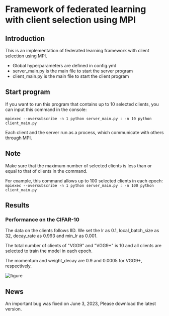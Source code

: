 # Framework of federated learning with client selection using MPI

## Introduction

This is an implementation of federated learning framework with client selection using MPI.

* Global hyperparameters are defined in config.yml
* server_main.py is the main file to start the server program
* client_main.py is the main file to start the client program

## Start program

If you want to run this program that contains up to 10 selected clients, you can input this command in the console:

``
mpiexec --oversubscribe -n 1 python server_main.py : -n 10 python client_main.py
``

Each client and the server run as a process, which communicate with others through MPI.


## Note

Make sure that the maximum number of selected clients is less than or equal to that of clients in the command.

For example, this command allows up to 100 selected clients in each epoch:
``
mpiexec --oversubscribe -n 1 python server_main.py : -n 100 python client_main.py
``

## Results

### Performance on the CIFAR-10
The data on the clients follows IID. We set the lr as 0.1, local_batch_size as 32, decay_rate as 0.993 and min_lr as 0.001.

The total number of clients of "VGG9" and "VGG9+" is 10 and all clients are selected to train the model in each epoch.

The momentum and weight_decay are 0.9 and 0.0005 for VGG9+, respectively.

![figure](https://github.com/slwang-ustc/FL_PS_MPI_client_selection/tree/main/figs)

## News
An important bug was fixed on June 3, 2023, Please download the latest version.
